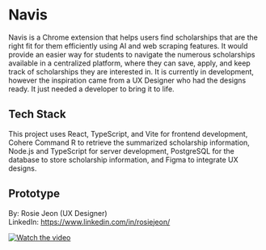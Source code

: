 # Navis

Navis is a Chrome extension that helps users find scholarships that are the right fit for them efficiently using AI and web scraping features. It would provide an easier way for students to navigate the numerous scholarships available in a centralized platform, where they can save, apply, and keep track of scholarships they are interested in. It is currently in development, however the inspiration came from a UX Designer who had the designs ready. It just needed a developer to bring it to life.

## Tech Stack

This project uses React, TypeScript, and Vite for frontend development, Cohere Command R to retrieve the summarized scholarship information, Node.js and TypeScript for server development, PostgreSQL for the database to store scholarship information, and Figma to integrate UX designs.

## Prototype

By: Rosie Jeon (UX Designer)\
LinkedIn: https://www.linkedin.com/in/rosiejeon/

[![Watch the video](https://img.youtube.com/vi/KSH5z-jq7fM/maxresdefault.jpg
)](https://www.youtube.com/watch?v=KSH5z-jq7fM)
